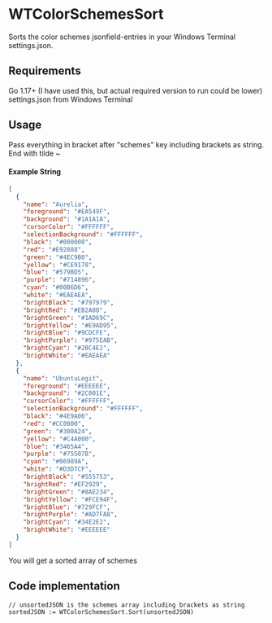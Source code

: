 # WTColorSchemesSort
Sorts the color schemes jsonfield-entries in your Windows Terminal settings.json.

## Requirements
Go 1.17+ (I have used this, but actual required version to run could be lower)
settings.json from Windows Terminal

## Usage
Pass everything in bracket after "schemes" key including brackets as string.
End with tilde ~

#### Example String
```json
[
  {
    "name": "Aurelia",
    "foreground": "#EA549F",
    "background": "#1A1A1A",
    "cursorColor": "#FFFFFF",
    "selectionBackground": "#FFFFFF",
    "black": "#000000",
    "red": "#E92888",
    "green": "#4EC9B0",
    "yellow": "#CE9178",
    "blue": "#579BD5",
    "purple": "#714896",
    "cyan": "#00B6D6",
    "white": "#EAEAEA",
    "brightBlack": "#797979",
    "brightRed": "#EB2A88",
    "brightGreen": "#1AD69C",
    "brightYellow": "#E9AD95",
    "brightBlue": "#9CDCFE",
    "brightPurple": "#975EAB",
    "brightCyan": "#2BC4E2",
    "brightWhite": "#EAEAEA"
  },
  {
    "name": "UbuntuLegit",
    "foreground": "#EEEEEE",
    "background": "#2C001E",
    "cursorColor": "#FFFFFF",
    "selectionBackground": "#FFFFFF",
    "black": "#4E9A06",
    "red": "#CC0000",
    "green": "#300A24",
    "yellow": "#C4A000",
    "blue": "#3465A4",
    "purple": "#75507B",
    "cyan": "#06989A",
    "white": "#D3D7CF",
    "brightBlack": "#555753",
    "brightRed": "#EF2929",
    "brightGreen": "#8AE234",
    "brightYellow": "#FCE94F",
    "brightBlue": "#729FCF",
    "brightPurple": "#AD7FA8",
    "brightCyan": "#34E2E2",
    "brightWhite": "#EEEEEE"
  }
]
```

You will get a sorted array of schemes

## Code implementation
```golang
// unsortedJSON is the schemes array including brackets as string
sortedJSON := WTColorSchemesSort.Sort(unsortedJSON)
```